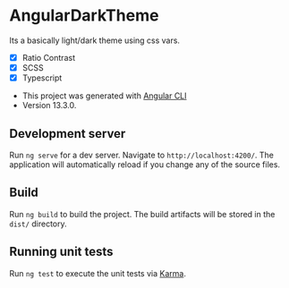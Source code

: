 # AngularDarkTheme

Its a basically light/dark theme using css vars.

- [x] Ratio Contrast
- [x] SCSS
- [x] Typescript
- This project was generated with [Angular CLI](https://github.com/angular/angular-cli)
- Version 13.3.0.

## Development server

Run `ng serve` for a dev server. Navigate to `http://localhost:4200/`. The application will automatically reload if you change any of the source files.

## Build

Run `ng build` to build the project. The build artifacts will be stored in the `dist/` directory.

## Running unit tests

Run `ng test` to execute the unit tests via [Karma](https://karma-runner.github.io).
